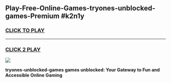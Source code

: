 
## Play-Free-Online-Games-tryones-unblocked-games-Premium #k2n1y
<h3>
<a href="https://premium.freeplayer.one?title=tryones-unblocked-games&ref=8M">CLICK TO PLAY</a></h3>
<hr>

<h3>
<a href="https://premium.freeplayer.one?title=tryones-unblocked-games&ref=8M">CLICK 2 PLAY</a>
  
</h3>

<a href="https://premium.freeplayer.one?title=tryones-unblocked-games&ref=8M"><img src="https://clearcache.store/games.png"></a>


**tryones-unblocked-games games unblocked: Your Gateway to Fun and Accessible Online Gaming**
